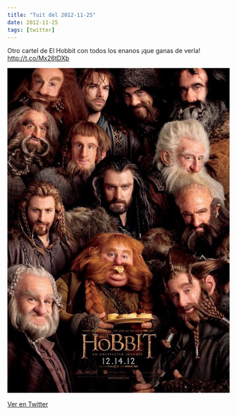 ```yaml
---
title: "Tuit del 2012-11-25"
date: 2012-11-25
tags: [twitter]
---
```


Otro cartel de El Hobbit con todos los enanos ¡que ganas de verla! http://t.co/Mx26tDXb

![Imagen](/assets/images/272606883154628609-A8h-hBJCEAAwBEm.jpg)

[Ver en Twitter](https://twitter.com/i/web/status/272606883154628609)
